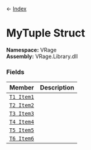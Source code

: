 ← [Index](index.md)
# MyTuple Struct
**Namespace:** VRage  
**Assembly:** VRage.Library.dll  
### Fields
|Member|Description|
|---|---|
|[`T1 Item1`](VRage.Item1)||
|[`T2 Item2`](VRage.Item2)||
|[`T3 Item3`](VRage.Item3)||
|[`T4 Item4`](VRage.Item4)||
|[`T5 Item5`](VRage.Item5)||
|[`T6 Item6`](VRage.Item6)||
